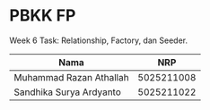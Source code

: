 # PBKK FP
Week 6 Task: Relationship, Factory, dan Seeder.

| Nama                      | NRP           |
|---------------------------|---------------|
|Muhammad Razan Athallah    |5025211008     |
|Sandhika Surya Ardyanto	|5025211022     |
